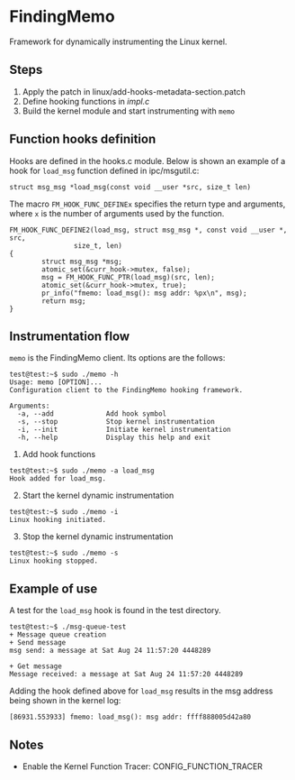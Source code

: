 # FindingMemo

Framework for dynamically instrumenting the Linux kernel.

## Steps

1. Apply the patch in linux/add-hooks-metadata-section.patch
2. Define hooking functions in *impl.c*
3. Build the kernel module and start instrumenting with `memo`

## Function hooks definition

Hooks are defined in the hooks.c module. Below is shown an example of a hook for `load_msg` function defined in ipc/msgutil.c:

`struct msg_msg *load_msg(const void __user *src, size_t len)`

The macro `FM_HOOK_FUNC_DEFINEx` specifies the return type and arguments, where `x` is the number of arguments used by the function.

```
FM_HOOK_FUNC_DEFINE2(load_msg, struct msg_msg *, const void __user *, src,
                size_t, len)
{
        struct msg_msg *msg;
        atomic_set(&curr_hook->mutex, false);
        msg = FM_HOOK_FUNC_PTR(load_msg)(src, len);
        atomic_set(&curr_hook->mutex, true);
        pr_info("fmemo: load_msg(): msg addr: %px\n", msg);
        return msg;
}
```

## Instrumentation flow

`memo` is the FindingMemo client. Its options are the follows:

```
test@test:~$ sudo ./memo -h
Usage: memo [OPTION]...
Configuration client to the FindingMemo hooking framework.

Arguments:
  -a, --add             Add hook symbol
  -s, --stop            Stop kernel instrumentation
  -i, --init            Initiate kernel instrumentation
  -h, --help            Display this help and exit
```

1.  Add hook functions

```
test@test:~$ sudo ./memo -a load_msg
Hook added for load_msg.
```

2. Start the kernel dynamic instrumentation

```
test@test:~$ sudo ./memo -i
Linux hooking initiated.
```

3. Stop the kernel dynamic instrumentation

```
test@test:~$ sudo ./memo -s
Linux hooking stopped.
```


## Example of use


A test for the `load_msg` hook is found in the test directory.

```
test@test:~$ ./msg-queue-test
+ Message queue creation
+ Send message
msg send: a message at Sat Aug 24 11:57:20 4448289

+ Get message
Message received: a message at Sat Aug 24 11:57:20 4448289
```

Adding the hook defined above for `load_msg` results in the msg address being shown in the kernel log:

```
[86931.553933] fmemo: load_msg(): msg addr: ffff888005d42a80
```


## Notes

* Enable the Kernel Function Tracer: CONFIG_FUNCTION_TRACER
